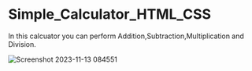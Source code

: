 # Simple_Calculator_HTML_CSS
In this calcuator you can perform Addition,Subtraction,Multiplication and Division.

![Screenshot 2023-11-13 084551](https://github.com/abdulhaseeb9/Simple_Calculator_HTML_CSS/assets/144532395/170a337e-43eb-4650-b3d9-7c870f890c5a)
